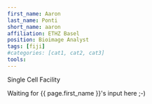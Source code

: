 ```yaml
---
first_name: Aaron
last_name: Ponti
short_name: aaron
affiliation: ETHZ Basel
position: Bioimage Analyst
tags: [fiji]
#categories: [cat1, cat2, cat3]
tools:
---
```

Single Cell Facility

Waiting for {{ page.first_name }}'s input here ;-)
